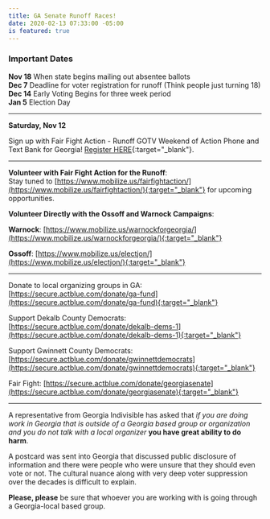 ```yaml
---
title: GA Senate Runoff Races!
date: 2020-02-13 07:33:00 -05:00
is featured: true
---
```


### Important Dates

**Nov 18**    When state begins mailing out absentee ballots  
**Dec  7**    Deadline for voter registration for runoff (Think people just turning 18)  
**Dec 14**    Early Voting Begins for three week period  
**Jan  5**    Election Day 

---

**Saturday, Nov 12** 

Sign up with Fair Fight Action - Runoff GOTV Weekend of Action Phone and Text Bank for Georgia! [Register HERE](https://www.mobilize.us/fairfightaction/event/362958/){:target="_blank"}. 

---
**Volunteer with Fair Fight Action for the Runoff**:  
Stay tuned to [https://www.mobilize.us/fairfightaction/](https://www.mobilize.us/fairfightaction/){:target="_blank"} for upcoming opportunities. 

**Volunteer Directly with the Ossoff and Warnock Campaigns**:  

**Warnock**: [https://www.mobilize.us/warnockforgeorgia/](https://www.mobilize.us/warnockforgeorgia/){:target="_blank"}   
  
**Ossoff**: [https://www.mobilize.us/electjon/](https://www.mobilize.us/electjon/){:target="_blank"}    

---

Donate to local organizing groups in GA:
[https://secure.actblue.com/donate/ga-fund](https://secure.actblue.com/donate/ga-fund){:target="_blank"}  

Support Dekalb County Democrats:
[https://secure.actblue.com/donate/dekalb-dems-1](https://secure.actblue.com/donate/dekalb-dems-1){:target="_blank"}  

Support Gwinnett County Democrats:
[https://secure.actblue.com/donate/gwinnettdemocrats](https://secure.actblue.com/donate/gwinnettdemocrats){:target="_blank"}  

Fair Fight:
[https://secure.actblue.com/donate/georgiasenate](https://secure.actblue.com/donate/georgiasenate){:target="_blank"} 

---
 
A representative from Georgia Indivisible has asked that *if you are doing work in Georgia that is outside of a Georgia based group or organization and you do not talk with a local organizer* **you have great ability to do harm**.

A postcard was sent into Georgia that discussed public disclosure of information and there were people who were unsure that they should even vote or not. The cultural nuance along with very deep voter suppression over the decades is difficult to explain.

**Please, please** be sure that whoever you are working with is going through a Georgia-local based group.

